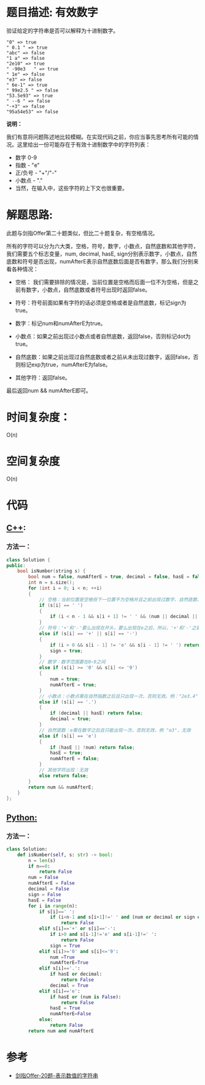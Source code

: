 # 题目描述:  有效数字

验证给定的字符串是否可以解释为十进制数字。

```
"0" => true
" 0.1 " => true
"abc" => false
"1 a" => false
"2e10" => true
" -90e3   " => true
" 1e" => false
"e3" => false
" 6e-1" => true
" 99e2.5 " => false
"53.5e93" => true
" --6 " => false
"-+3" => false
"95a54e53" => false
```

**说明：**

我们有意将问题陈述地比较模糊。在实现代码之前，你应当事先思考所有可能的情况。这里给出一份可能存在于有效十进制数字中的字符列表：

  - 数字 0-9
  - 指数 - "e"
  - 正/负号 - "+"/"-"
  - 小数点 - "."
  - 当然，在输入中，这些字符的上下文也很重要。

 
# 解题思路:
  此题与剑指Offer第二十题类似，但比二十题复杂，有空格情况。
  
  所有的字符可以分为六大类，空格，符号，数字，小数点，自然底数和其他字符，我们需要五个标志变量，num, decimal, hasE, sign分别表示数字，小数点，自然底数和符号是否出现，numAfterE表示自然底数后面是否有数字，那么我们分别来看各种情况：

- 空格： 我们需要排除的情况是，当前位置是空格而后面一位不为空格，但是之前有数字，小数点，自然底数或者符号出现时返回false。

- 符号：符号前面如果有字符的话必须是空格或者是自然底数，标记sign为true。

- 数字：标记num和numAfterE为true。

- 小数点：如果之前出现过小数点或者自然底数，返回false，否则标记dot为true。

- 自然底数：如果之前出现过自然底数或者之前从未出现过数字，返回false，否则标记exp为true，numAfterE为false。

- 其他字符：返回false。

最后返回num && numAfterE即可。
 
# 时间复杂度：
  O(n)
# 空间复杂度
  O(n)
  
# 代码

## [C++](./Valid-Number.cpp):

###  方法一： 
```c++
class Solution {
public:
    bool isNumber(string s) {
        bool num = false, numAfterE = true, decimal = false, hasE = false, sign = false;
        int n = s.size();
        for (int i = 0; i < n; ++i) 
        {
            // 空格：当前位置是空格但下一位置不为空格并且之前出现过数字、自然底数、小数点、符号，如：1. 3,返回false
            if (s[i] == ' ') 
            {
                if (i < n - 1 && s[i + 1] != ' ' && (num || decimal || hasE || sign)) return false;
            } 
            // 符号：'+'和'-'要么出现在开头，要么出现在e之后，所以，'+'和'-'之前一位必须为'e'或者' ' 例：" +12"或"2e+2"
            else if (s[i] == '+' || s[i] == '-') 
            {
                if (i > 0 && s[i - 1] != 'e' && s[i - 1] != ' ') return false;
                sign = true;
            } 
            // 数字：数字范围要在0~9之间
            else if (s[i] >= '0' && s[i] <= '9') 
            {
                num = true;
                numAfterE = true;
            } 
            // 小数点：小数点需在自然指数之后且只出现一次，否则无效。例："2e3.4" 无效
            else if (s[i] == '.') 
            {
                if (decimal || hasE) return false;
                decimal = true;
            } 
            // 自然底数：e需在数字之后且只能出现一次，否则无效，例 "e3"，无效
            else if (s[i] == 'e') 
            {
                if (hasE || !num) return false;
                hasE = true;
                numAfterE = false;
            } 
            // 其他字符出现：无效
            else return false;
        }
        return num && numAfterE;
    }
};
```
## [Python:](https://github.com/bryceustc/LeetCode_Note/blob/master/python/Valid-Number/Valid-Number.py)
###  方法一：
```python
class Solution:
    def isNumber(self, s: str) -> bool:
        n = len(s)
        if n==0:
            return False
        num = False
        numAfterE = False
        decimal = False
        sign = False
        hasE = False
        for i in range(n):
            if s[i]==' ':
                if (i<n-1 and s[i+1]!=' ' and (num or decimal or sign or hasE)):
                    return False
            elif s[i]=='+' or s[i]=='-':
                if i>0 and s[i-1]!='e' and s[i-1]!=' ':
                    return False
                sign = True
            elif s[i]>='0' and s[i]<='9':
                num =True
                numAfterE=True
            elif s[i]=='.':
                if hasE or decimal:
                    return False
                decimal = True
            elif s[i]=='e':
                if hasE or (num is False):
                    return False
                hasE = True
                numAfterE=False
            else:
                return False
        return num and numAfterE
```
# 参考

  -  [剑指Offer-20题-表示数值的字符串](https://github.com/bryceustc/CodingInterviews/blob/master/NumericStrings/README.md)

